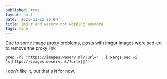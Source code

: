 ```yaml
---
published: true
layout: post
date: '2020-11-22 20:04'
title: Imgur and weserv not working anymore
tags: mine 
---
```

Due to some image proxy problems, posts with imgur images were sed-ed to remove the proxy link

    grep -rl "https://images.weserv.nl/?url=" . | xargs sed -i 's|https://images.weserv.nl/?url=||'

I don't like it, but that's it for now.
